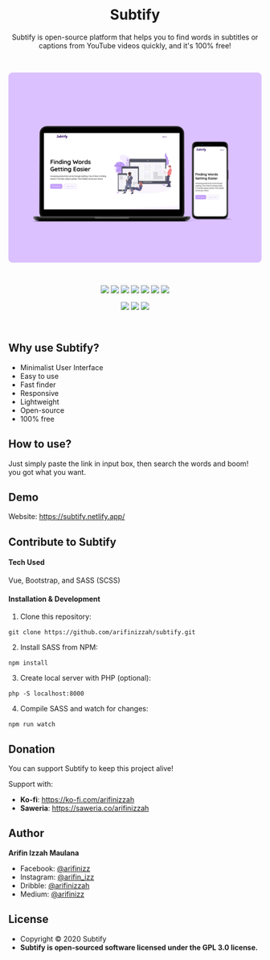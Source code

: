 <h1 align=center>Subtify</h1>
<p align=center>
Subtify is open-source platform that helps you to find words in subtitles or captions from YouTube videos quickly, and it's 100% free!
</p>

<br>

<p align=center>
  <img src="/assets/img/readme-image-min.jpg" align=center>
</p>

<br>

<p align=center>
  <img src="https://img.shields.io/github/stars/arifinizzah/subtify?style=flat-square">
  <img src="https://img.shields.io/github/forks/arifinizzah/subtify?style=flat-square">
  <img src="https://img.shields.io/github/commit-activity/m/arifinizzah/subtify?label=commit&style=flat-square">
  <img src="https://img.shields.io/github/issues/arifinizzah/subtify?style=flat-square">
  <img src="https://img.shields.io/github/license/arifinizzah/subtify?style=flat-square">
  <img src="https://img.shields.io/github/repo-size/arifinizzah/subtify?style=flat-square">
  <img src="https://img.shields.io/github/downloads/arifinizzah/subtify/total?style=flat-square">
</p>

<p align=center>
  <img src="https://forthebadge.com/images/badges/built-with-love.svg">
  <img src="https://forthebadge.com/images/badges/makes-people-smile.svg">
  <img src="https://forthebadge.com/images/badges/built-by-developers.svg">
</p>

<br>

## Why use Subtify?
- Minimalist User Interface
- Easy to use
- Fast finder
- Responsive
- Lightweight
- Open-source
- 100% free

## How to use?
Just simply paste the link in input box, then search the words and boom! you got what you want.

## Demo
Website: https://subtify.netlify.app/

## Contribute to Subtify
  #### Tech Used
  Vue, Bootstrap, and SASS (SCSS)
  
  #### Installation & Development
  1. Clone this repository:
  ```
  git clone https://github.com/arifinizzah/subtify.git
  ```
  2. Install SASS from NPM:
  ```
  npm install
  ```
  3. Create local server with PHP (optional):
  ```
  php -S localhost:8000
  ```
  
  4. Compile SASS and watch for changes:
  ```
  npm run watch
  ```
  
## Donation
You can support Subtify to keep this project alive!

Support with:
- <b>Ko-fi</b>: <a href="https://ko-fi.com/arifinizzah">https://ko-fi.com/arifinizzah</a>
- <b>Saweria</b>: <a href="https://saweria.co/arifinizzah">https://saweria.co/arifinizzah</a>

## Author
<b>Arifin Izzah Maulana</b>
- Facebook: <a href="https://www.facebook.com/arifinizz">@arifinizz</a>
- Instagram: <a href="https://www.instagram.com/arifin_izz/">@arifin_izz</a>
- Dribble: <a href="https://dribbble.com/arifinizzah">@arifinizzah</a>
- Medium: <a href="https://medium.com/@arifinizz/">@arifinizz</a>
  
## License
- Copyright © 2020 Subtify
- <b>Subtify is open-sourced software licensed under the GPL 3.0 license.</b>
